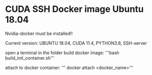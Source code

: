 # CUDA SSH Docker image Ubuntu 18.04

Nvidia-docker must be installed!!

Current version: UBUNTU 18.04, CUDA 11.4, PYTHON3.8, SSH-server

open a terminal in the folder
build docker image: 
'''bash build_init_container.sh'''

attach to docker container:
''' docker attach <docker_name>'''